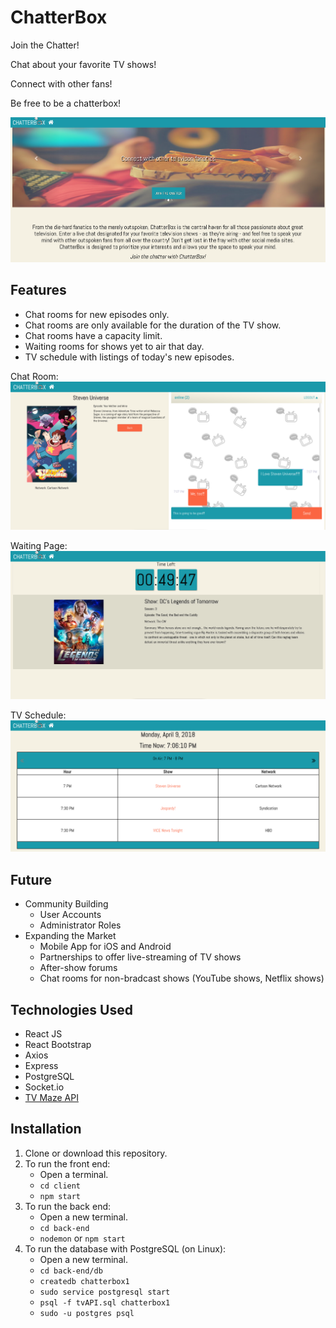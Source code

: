 # ChatterBox

Join the Chatter!

Chat about your favorite TV shows!

Connect with other fans!

Be free to be a chatterbox!

![ChatterBox Home Page](/client/public/chatterbox-screen-1.png)

## Features

* Chat rooms for new episodes only.
* Chat rooms are only available for the duration of the TV show.
* Chat rooms have a capacity limit.
* Waiting rooms for shows yet to air that day.
* TV schedule with listings of today's new episodes.

Chat Room:
![Chatting](client/public/chatterbox-screen-4.png)

Waiting Page:
![Wait Page](client/public/chatterbox-screen-5.png)

TV Schedule:
![TV schedule](/client/public/chatterbox-screen-2.png)

## Future

* Community Building
    * User Accounts
    * Administrator Roles
* Expanding the Market
    * Mobile App for iOS and Android
    * Partnerships to offer live-streaming of TV shows
    * After-show forums
    * Chat rooms for non-bradcast shows (YouTube shows, Netflix shows)

## Technologies Used

* React JS
* React Bootstrap
* Axios
* Express
* PostgreSQL
* Socket.io
* [TV Maze API](http://www.tvmaze.com/api)

## Installation

1. Clone or download this repository.
2. To run the front end:
    * Open a terminal.
    * `cd client` 
    * `npm start`
3. To run the back end:
    * Open a new terminal. 
    * `cd back-end` 
    * `nodemon` or `npm start`
4. To run the database with PostgreSQL (on Linux):
    * Open a new terminal.
    * `cd back-end/db`
    * `createdb chatterbox1`
    * `sudo service postgresql start`
    * `psql -f tvAPI.sql chatterbox1`
    * `sudo -u postgres psql`
